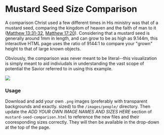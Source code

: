 # Mustard Seed Size Comparison

A comparison Christ used a few different times in His ministry was that of a mustard seed, comparing the kingdom of heaven and the faith of man to it ([Matthew 13:31-32](https://www.lds.org/scriptures/nt/matt/13.31-32), [Matthew 17:20](https://www.lds.org/scriptures/nt/matt/17.20)). Considering that a mustard seed is generally around 1mm in length, and can grow to be as high as 9.144m, this interactive HTML page uses the ratio of 9144:1 to compare your "grown" height to that of large known objects.

Obviously, the comparison was never meant to be literal--this visualization is simply meant to aid indiviudals in understanding the vast scope of potential the Savior referred to in using this example.

![](resources/demo.gif?raw=true)

### Usage

Download and add your own `.png` images (preferably with transparent backgrounds and exactly. sized) to the `/images/people/` directory. Then update the _ADD YOUR OWN IMAGE NAMES AND SIZES HERE_ section of `mustard-seed-comparison.html` to reference the new files and their cooresponding sizes correctly. They will then be available in the drop-down at the top of the page.
